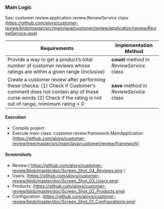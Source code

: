 
### Main Logic
See: customer.review.application.review.ReviewService class
(https://github.com/aloys/customer-review/blob/master/src/main/java/customer/review/application/review/ReviewService.java)

| Requirements | Implementation Method|
|-------------|-------------|
| Provide a way to get a product’s total number of customer reviews whose ratings are within a given range (inclusive) | **count**  method in _ReviewService_ class|
| Create a customer review after performing these checks: (1) Check if Customer’s comment does not contain any of these curse words (2) Check if the rating is not out of range, mimimum rating > 0| **save**  method in _ReviewService_ class|


#### Execution

- Compile project
- Execute main class: customer.review.framework.MainApplication
(https://github.com/aloys/customer-review/tree/master/src/main/java/customer/review/framework)


#### Screenshots


- Review:( https://github.com/aloys/customer-review/blob/master/doc/Screen_Shot_04_Reviews.png )
- Users: (https://github.com/aloys/customer-review/blob/master/doc/Screen_Shot_03_Users.png)
- Products: (https://github.com/aloys/customer-review/blob/master/doc/Screen_Shot_02_Products.png)
- Configuration: (https://github.com/aloys/customer-review/blob/master/doc/Screen_Shot_01_Configurations.png)
